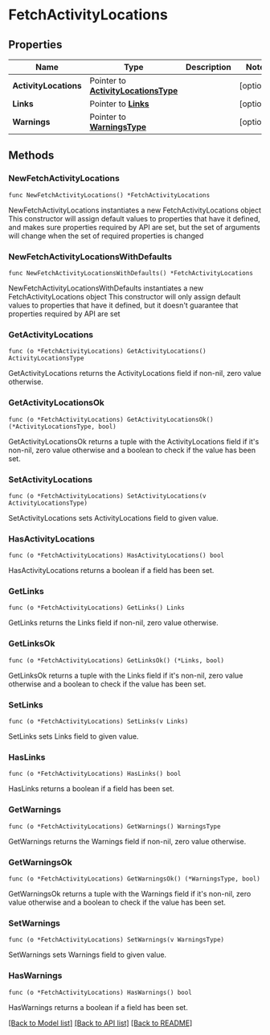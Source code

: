 # FetchActivityLocations

## Properties

Name | Type | Description | Notes
------------ | ------------- | ------------- | -------------
**ActivityLocations** | Pointer to [**ActivityLocationsType**](ActivityLocationsType.md) |  | [optional] 
**Links** | Pointer to [**Links**](Links.md) |  | [optional] 
**Warnings** | Pointer to [**WarningsType**](WarningsType.md) |  | [optional] 

## Methods

### NewFetchActivityLocations

`func NewFetchActivityLocations() *FetchActivityLocations`

NewFetchActivityLocations instantiates a new FetchActivityLocations object
This constructor will assign default values to properties that have it defined,
and makes sure properties required by API are set, but the set of arguments
will change when the set of required properties is changed

### NewFetchActivityLocationsWithDefaults

`func NewFetchActivityLocationsWithDefaults() *FetchActivityLocations`

NewFetchActivityLocationsWithDefaults instantiates a new FetchActivityLocations object
This constructor will only assign default values to properties that have it defined,
but it doesn't guarantee that properties required by API are set

### GetActivityLocations

`func (o *FetchActivityLocations) GetActivityLocations() ActivityLocationsType`

GetActivityLocations returns the ActivityLocations field if non-nil, zero value otherwise.

### GetActivityLocationsOk

`func (o *FetchActivityLocations) GetActivityLocationsOk() (*ActivityLocationsType, bool)`

GetActivityLocationsOk returns a tuple with the ActivityLocations field if it's non-nil, zero value otherwise
and a boolean to check if the value has been set.

### SetActivityLocations

`func (o *FetchActivityLocations) SetActivityLocations(v ActivityLocationsType)`

SetActivityLocations sets ActivityLocations field to given value.

### HasActivityLocations

`func (o *FetchActivityLocations) HasActivityLocations() bool`

HasActivityLocations returns a boolean if a field has been set.

### GetLinks

`func (o *FetchActivityLocations) GetLinks() Links`

GetLinks returns the Links field if non-nil, zero value otherwise.

### GetLinksOk

`func (o *FetchActivityLocations) GetLinksOk() (*Links, bool)`

GetLinksOk returns a tuple with the Links field if it's non-nil, zero value otherwise
and a boolean to check if the value has been set.

### SetLinks

`func (o *FetchActivityLocations) SetLinks(v Links)`

SetLinks sets Links field to given value.

### HasLinks

`func (o *FetchActivityLocations) HasLinks() bool`

HasLinks returns a boolean if a field has been set.

### GetWarnings

`func (o *FetchActivityLocations) GetWarnings() WarningsType`

GetWarnings returns the Warnings field if non-nil, zero value otherwise.

### GetWarningsOk

`func (o *FetchActivityLocations) GetWarningsOk() (*WarningsType, bool)`

GetWarningsOk returns a tuple with the Warnings field if it's non-nil, zero value otherwise
and a boolean to check if the value has been set.

### SetWarnings

`func (o *FetchActivityLocations) SetWarnings(v WarningsType)`

SetWarnings sets Warnings field to given value.

### HasWarnings

`func (o *FetchActivityLocations) HasWarnings() bool`

HasWarnings returns a boolean if a field has been set.


[[Back to Model list]](../README.md#documentation-for-models) [[Back to API list]](../README.md#documentation-for-api-endpoints) [[Back to README]](../README.md)



